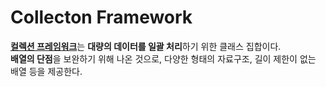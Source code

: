 Collecton Framework
========
[**컬렉션 프레임워크**](https://docs.oracle.com/javase/8/docs/technotes/guides/collections/overview.html)는 <b>대량의 데이터를 일괄 처리</b>하기 위한 클래스 집합이다.<br/>
<b>배열의 단점</b>을 보완하기 위해 나온 것으로, 다양한 형태의 자료구조, 길이 제한이 없는 배열 등을 제공한다.<br>





